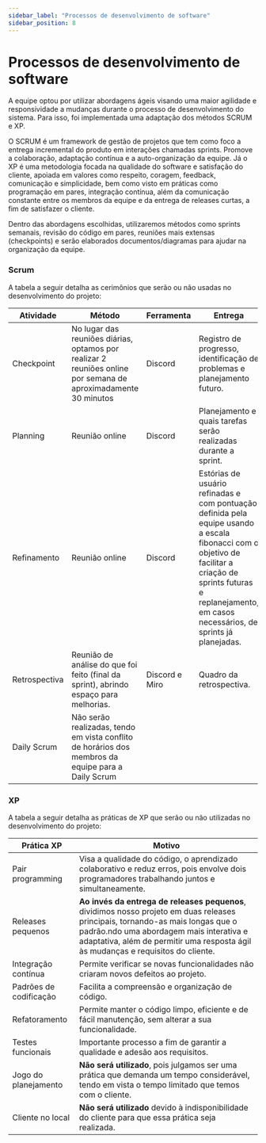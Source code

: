 ```yaml
---
sidebar_label: "Processos de desenvolvimento de software"
sidebar_position: 8
---
```


# Processos de desenvolvimento de software

A equipe optou por utilizar abordagens ágeis visando uma maior agilidade e responsividade a mudanças durante o processo de desenvolvimento do sistema. Para isso, foi implementada uma adaptação dos métodos SCRUM e XP.

O SCRUM é um framework de gestão de projetos que tem como foco a entrega incremental do produto em interações chamadas sprints. Promove a colaboração, adaptação contínua e a auto-organização da equipe. Já o XP é uma metodologia focada na qualidade do software e satisfação do cliente, apoiada em valores como respeito, coragem, feedback, comunicação e simplicidade, bem como visto em práticas como programação em pares, integração contínua, além da comunicação constante entre os membros da equipe e da entrega de releases curtas, a fim de satisfazer o cliente.

Dentro das abordagens escolhidas, utilizaremos métodos como sprints semanais, revisão do código em pares, reuniões mais extensas (checkpoints) e serão elaborados documentos/diagramas para ajudar na organização da equipe.


### Scrum
A tabela a seguir detalha as cerimônios que serão ou não usadas no desenvolvimento do projeto:

| **Atividade** | **Método** | **Ferramenta** | **Entrega** |
|--------------|------------|-----------------|-------------|
| Checkpoint   | No lugar das reuniões diárias, optamos por realizar 2 reuniões online por semana de aproximadamente 30 minutos | Discord | Registro de progresso, identificação de problemas e planejamento futuro. |
| Planning     | Reunião online | Discord | Planejamento e quais tarefas serão realizadas durante a sprint. |
| Refinamento  | Reunião online | Discord | Estórias de usuário refinadas e com pontuação definida pela equipe usando a escala fibonacci com o objetivo de facilitar a criação de sprints futuras e replanejamento, em casos necessários, de sprints já planejadas. |
| Retrospectiva | Reunião de análise do que foi feito (final da sprint), abrindo espaço para melhorias. | Discord e Miro | Quadro da retrospectiva. |
| Daily Scrum | Não serão realizadas, tendo em vista conflito de horários dos membros da equipe para a Daily Scrum | | |


### XP
A tabela a seguir detalha as práticas de XP que serão ou não utilizadas no desenvolvimento do projeto:


| **Prática XP** | **Motivo** |
|----------------|------------|
| Pair programming | Visa a qualidade do código, o aprendizado colaborativo e reduz erros, pois envolve dois programadores trabalhando juntos e simultaneamente. |
| Releases pequenos | **Ao invés da entrega de releases pequenos**, dividimos nosso projeto em   duas releases principais, tornando-as mais longas que o padrão.ndo uma abordagem mais interativa e adaptativa, além de permitir uma resposta ágil às mudanças e requisitos do cliente. |
| Integração contínua | Permite verificar se novas funcionalidades não criaram novos defeitos ao projeto. |
| Padrões de codificação | Facilita a compreensão e organização de código. |
| Refatoramento | Permite manter o código limpo, eficiente e de fácil manutenção, sem alterar a sua funcionalidade. |
| Testes funcionais | Importante processo a fim de garantir a qualidade e adesão aos requisitos. |
| Jogo do planejamento | **Não será utilizado**, pois julgamos ser uma prática que demanda um tempo considerável, tendo em vista o tempo limitado que temos com o cliente. |
| Cliente no local | **Não será utilizado** devido à indisponibilidade do cliente para que essa prática seja realizada. |
